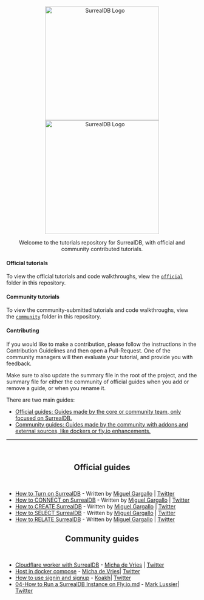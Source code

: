 <br>

<p align="center">
    <a href="https://github.com/surrealdb/tutorials#gh-dark-mode-only" target="_blank">
        <img width="300" src="img/white/logo.svg" alt="SurrealDB Logo">
    </a>
    <a href="https://github.com/surrealdb/tutorials#gh-light-mode-only" target="_blank">
        <img width="300" src="img/black/logo.svg" alt="SurrealDB Logo">
    </a>
</p>

<p align="center">Welcome to the tutorials repository for SurrealDB, with official and community contributed tutorials.</p>

#### Official tutorials

To view the official tutorials and code walkthroughs, view the [`official`](https://github.com/surrealdb/tutorials/tree/main/official) folder in this repository.

#### Community tutorials

To view the community-submitted tutorials and code walkthroughs, view the [`community`](https://github.com/surrealdb/tutorials/tree/main/community) folder in this repository.

#### Contributing

If you would like to make a contribution, please follow the instructions in the Contribution Guidelines and then open a Pull-Request. One of the community managers will then evaluate your tutorial, and provide you with feedback.

Make sure to also update the summary file in the root of the project, and the summary file for either the community of official guides when you add or remove a guide, or when you rename it.

There are two main guides:

- [Official guides: Guides made by the core or community team, only focused on SurrealDB.](/01-Official)
- [Community guides: Guides made by the community with addons and external sources, like dockers or fly.io enhancements.](/02-Community)

---

<br>

<h2 align="center">Official guides</h2>

<br>

 - [How to Turn on SurrealDB](02-official/01-How-to-turn-on-SurrealDB.md) - Written by [Miguel Gargallo](https://github.com/miguelgargallo) | [Twitter](https://twitter.com/miguelgargallo)
 - [How to CONNECT on SurrealDB](02-official/02-How-to-connect-into-SurrealDB) - Written by [Miguel Gargallo](https://github.com/miguelgargallo) | [Twitter](https://twitter.com/miguelgargallo)
 - [How to CREATE SurrealDB](02-official/03-How-to-create-on-SurrealDB.md) - Written by [Miguel Gargallo](https://github.com/miguelgargallo) | [Twitter](https://twitter.com/miguelgargallo)
 - [How to SELECT SurrealDB](02-official/04-How-to-select-on-SurrealDB.md) - Written by [Miguel Gargallo](https://github.com/miguelgargallo) | [Twitter](https://twitter.com/miguelgargallo)
 - [How to RELATE SurrealDB](02-official/05-How-to-relate-on-SurrealDB.md) - Written by [Miguel Gargallo](https://github.com/miguelgargallo) | [Twitter](https://twitter.com/miguelgargallo)


<h2 align="center">Community guides</h2>

<br>

 - [Cloudflare worker with SurrealDB](02-Community/01-Cloudflare-worker-with-SurrealDB.md) - [Micha de Vries](https://github.com/kearfy) | [Twitter](https://twitter.com/Kearfy)
 - [Host in docker compose](02-Community/02-Host-in-docker-compose.md) - [Micha de Vries](https://github.com/kearfy)| [Twitter](https://twitter.com/Kearfy)
 - [How to use signin and signup](02-Community/03-How-to-use-signin-and-signup.md) - [Koakh](https://github.com/koakh)| [Twitter](https://twitter.com/marioammonteiro)
 - [04-How to Run a SurrealDB Instance on Fly.io.md](02-Community/04-How-to-Run-a-SurrealDB-Instance-on-Flyio.md) - [Mark Lussier](https://github.com/intabulas)| [Twitter](https://twitter.com/intabulas/with_replies)

